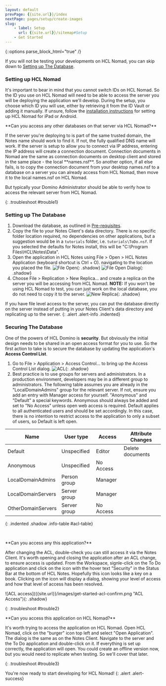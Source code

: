 ```yaml
---
layout: default
prevPage: {{site.url}}/index
nextPage: pages/setup/create-images
slug:
    - label: Setup
      url: {{site.url}}/sitemap#Setup
    - Get Started
---
```


{::options parse_block_html="true" /}

If you will not be testing your developments on HCL Nomad, you can skip down to [Setting up The Database](#setting-up-the-database).

### Setting up HCL Nomad
It's important to bear in mind that you cannot switch IDs on HCL Nomad. So the ID you use on HCL Nomad will need to be able to access the server you will be deploying the application we'll develop. During the setup, you choose which ID you will use, either by retrieving it from the ID Vault or adding it manually. If unsure, follow the [installation instructions](https://doc.cwpcollaboration.com/nomad/docs/en/user_install_and_setup.html) for setting up HCL Nomad for iPad or Android.

<div><p>**Can you access any other databases on that server via HCL Nomad?**</p><p>If the server you're deploying to is part of the same trusted domain, the Notes name should work to find it. If not, the fully qualified DNS name will work. If the server is setup to allow you to connect via IP address, entering the IP address will create a connection document. Connection documents in Nomad are the same as connection documents on desktop client and stored in the same place - the local **names.nsf**. So another option, if all else fails, is to copy the connection document from your desktop names.nsf to a database on a server you can already access from HCL Nomad, then move it to the local names.nsf on HCL Nomad.</p><p>But typically your Domino Administrator should be able to verify how to access the relevant server from HCL Nomad.</p></div>
{: .troubleshoot #trouble1}

### Setting up The Database
1. Download the database, as outlined in [Pre-requisites](/index#pre-requisites).
1. Copy the file to your Notes Client's data directory. There is no specific folder location required, no dependencies on other applications, but a suggestion would be in a `tutorials` folder, i.e. `tutorials\ToDo.nsf`. If you selected the defaults for Notes install, this will be "C:\Program Files\HCL\Notes\Data".
1. Open the application in HCL Notes using File > Open > HCL Notes Application (keyboard shortcut is Ctrl + O). navigating to the location you placed the file.
![File Open]({{site.url}}/images/get-started-open.png "File Open"){: .shadow}
![File Open Dialog]({{site.url}}/images/get-started-open-dialog.png "Open Dialog"){: .shadow}
1. Choose File > Replication > New Replica... and create a replica on the server you will be accessing from HCL Nomad. **NOTE:** If you won't be using HCL Nomad to test, you can just work on the local database, you do not need to copy it to the server.
![New Replica]({{site.url}}/images/get-started-new-replica.png "New Replica"){: .shadow}

If you have file level access to the server, you can put the database directly on the server instead of putting in your Notes Client's data directory and replicating up to the server.
{: .alert .alert-info .indented}

### Securing The Database
One of the powers of HCL Domino is **security**. But obviously the initial design needs to be shared in an open access format for you to use. So the first action to take is to secure the database by updating the application's **Access Control List**.
1. Go to File > Application > Access Control... to bring up the Access Control List dialog.
![ACL]({{site.url}}/images/get-started-acl.png "Access Control List"){: .shadow}
1. Best practice is to use groups for servers and administrators. In a production environment, developers may be in a different group to administrators. The following table assumes you are already in the "LocalDomainAdmins" group for the relevant server. If not, ensure you add an entry with Manager access for yourself. "Anonymous" and "Default" a special keywords. Anonymous should always be added and set to "No Access" unless open web access is required. Default applies to all authenticated users and should be set accordingly. In this case, there is no intention to restrict access to the application to only a subset of users, so Default is left open.

|Name               |User type       |Access       |Attribute Changes|
|-------------------|----------------|-------------|-----------------|
|Default            |Unspecified     |Editor       |Delete documents |
|Anonymous          |Unspecified     |No Access    |                 |
|LocalDomainAdmins  |Person group    |Manager      |                 |
|LocalDomainServers |Server group    |Manager      |                 |
|OtherDomainServers |Server group    |No Access    |                 |
{: .indented .shadow .info-table #acl-table}

<br/>

<div><p>**Can you access any this application?**</p><p>After changing the ACL, double-check you can still access it via the Notes Client. It's worth opening and closing the application after an ACL change, to ensure access is updated. From the Workspace, signle-click on the To Do application and click on the icon with the hover text "Security" in the Status Bar at the bottom of HCL Notes. Hopefully this icon looks like a key on a book. Clicking on the icon will display a dialog, showing your level of access and how that level of access has been resolved.</p><p>![ACL access]({{site.url}}/images/get-started-acl-confirm.png "ACL Access"){: .shadow}</p></div>
{: .troubleshoot #trouble2}

<br/>

<div><p>**Can you access this application on HCL Nomad?**</p><p>It's worth trying to access the application on HCL Nomad. Open HCL Nomad, click on the "burger" icon top left and select "Open Application". The dialog is the same as on the Notes Client. Navigate to the server and the To Do application and double-click on it. If everything is set up correctly, the application will open. You could create an offline version now, but you would need to replicate when testing. So we'll cover that later.</p></div>
{: .troubleshoot #trouble3}

<br/>

You're now ready to start developing for HCL Nomad!
{: .alert .alert-success}
